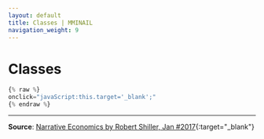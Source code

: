```yaml
---
layout: default
title: Classes | MMINAIL
navigation_weight: 9
---
```

# Classes

```javascript
{% raw %}
onclick="javaScript:this.target='_blank';"
{% endraw %}
```

***

**Source**: [Narrative Economics by Robert Shiller, Jan #2017](http://cowles.yale.edu/sites/default/files/files/pub/d20/d2069.pdf){:target="_blank"}